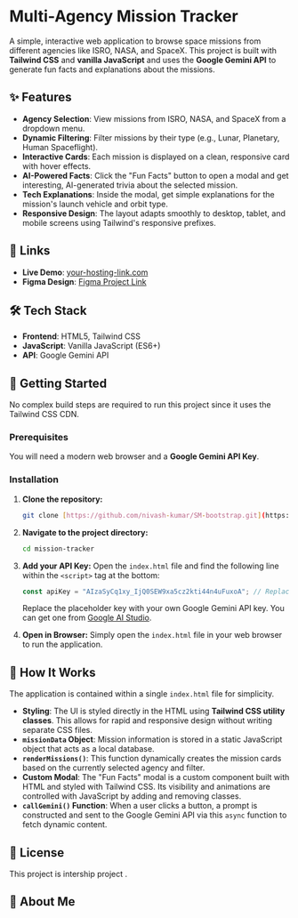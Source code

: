 # Multi-Agency Mission Tracker

A simple, interactive web application to browse space missions from different agencies like ISRO, NASA, and SpaceX. This project is built with **Tailwind CSS** and **vanilla JavaScript** and uses the **Google Gemini API** to generate fun facts and explanations about the missions.

## ✨ Features

* **Agency Selection**: View missions from ISRO, NASA, and SpaceX from a dropdown menu.
* **Dynamic Filtering**: Filter missions by their type (e.g., Lunar, Planetary, Human Spaceflight).
* **Interactive Cards**: Each mission is displayed on a clean, responsive card with hover effects.
* **AI-Powered Facts**: Click the "Fun Facts" button to open a modal and get interesting, AI-generated trivia about the selected mission.
* **Tech Explanations**: Inside the modal, get simple explanations for the mission's launch vehicle and orbit type.
* **Responsive Design**: The layout adapts smoothly to desktop, tablet, and mobile screens using Tailwind's responsive prefixes.

## 🔗 Links

* **Live Demo**: [your-hosting-link.com](https://your-hosting-link.com)
* **Figma Design**: [Figma Project Link]([https://www.figma.com/file/your-figma-project-id](https://www.figma.com/design/kgXwmRcBuahEwEbim8gxJq/mission-tracker-UI?node-id=51-421&t=NopEVVDTs7FhWnDd-1))

## 🛠️ Tech Stack

* **Frontend**: HTML5, Tailwind CSS
* **JavaScript**: Vanilla JavaScript (ES6+)
* **API**: Google Gemini API

## 🚀 Getting Started

No complex build steps are required to run this project since it uses the Tailwind CSS CDN.

### Prerequisites

You will need a modern web browser and a **Google Gemini API Key**.

### Installation

1.  **Clone the repository:**
    ```sh
    git clone [https://github.com/nivash-kumar/SM-bootstrap.git](https://github.com/nivash-kumar/SM-bootstrap.git)
    ```
2.  **Navigate to the project directory:**
    ```sh
    cd mission-tracker
    ```
3.  **Add your API Key:**
    Open the `index.html` file and find the following line within the `<script>` tag at the bottom:
    ```javascript
    const apiKey = "AIzaSyCq1xy_IjQ0SEW9xa5cz2kti44n4uFuxoA"; // Replace with your key
    ```
    Replace the placeholder key with your own Google Gemini API key. You can get one from [Google AI Studio](https://aistudio.google.com/app/apikey).

4.  **Open in Browser:**
    Simply open the `index.html` file in your web browser to run the application.

## 🔧 How It Works

The application is contained within a single `index.html` file for simplicity.

* **Styling**: The UI is styled directly in the HTML using **Tailwind CSS utility classes**. This allows for rapid and responsive design without writing separate CSS files.
* **`missionData` Object**: Mission information is stored in a static JavaScript object that acts as a local database.
* **`renderMissions()`**: This function dynamically creates the mission cards based on the currently selected agency and filter.
* **Custom Modal**: The "Fun Facts" modal is a custom component built with HTML and styled with Tailwind CSS. Its visibility and animations are controlled with JavaScript by adding and removing classes.
* **`callGemini()` Function**: When a user clicks a button, a prompt is constructed and sent to the Google Gemini API via this `async` function to fetch dynamic content.

## 📜 License

This project is intership project .

## 👦 About Me
